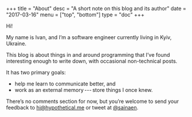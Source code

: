 +++
title = "About"
desc = "A short note on this blog and its author"
date = "2017-03-16"
menu = ["top", "bottom"]
type = "doc"
+++

Hi!

My name is Ivan, and I’m a software engineer currently living in Kyiv, Ukraine.

This blog is about things in and around programming that I’ve found
interesting enough to write down, with occasional non-technical posts.

It has two primary goals:

* help me learn to communicate better, and
* work as an external memory&#8239;---&thinsp;store things I once knew.

There’s no comments section for now, but you’re welcome to send your feedback
to [hi@hypothetical.me](mailto:hi@hypothetical.me) or
tweet at [@sainaen](https://twitter.com/sainaen).
